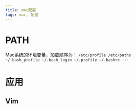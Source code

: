 ```yaml
---
title: mac配置
tags: mac, 配置
---
```


# PATH

Mac系统的环境变量，加载顺序为：
`/etc/profile /etc/paths ~/.bash_profile ~/.bash_login ~/.profile ~/.bashrc····`

# 应用

## Vim

